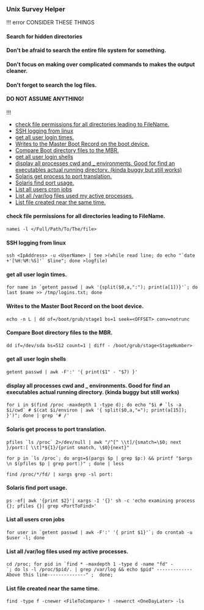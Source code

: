 ### Unix Survey Helper

!!! error CONSIDER THESE THINGS
#### Search for hidden directories
#### Don't be afraid to search the entire file system for something.
#### Don't focus on making over complicated commands to makes the output cleaner.
#### Don't forget to search the log files.
#### DO NOT ASSUME ANYTHING!
!!!

<!-- toc -->

- [check file permissions for all directories leading to FileName.](#check-file-permissions-for-all-directories-leading-to-FileName)
- [SSH logging from linux](#SSH-logging-from-linux)
- [get all user login times.](#get-all-user-login-times)
- [Writes to the Master Boot Record on the boot device.](#Writes-to-the-Master-Boot-Record-on-the-boot-device)
- [Compare Boot directory files to the MBR.](#Compare-Boot-directory-files-to-the-MBR)
- [get all user login shells](#get-all-user-login-shells)
- [display all processes cwd and _ environments. Good for find an executables actual running directory. (kinda buggy but still works)](#display-all-processes-cwd-and-_-environments-Good-for-find-an-executables-actual-running-directory-kinda-buggy-but-still-works)
- [Solaris get process to port translation.](#Solaris-get-process-to-port-translation)
- [Solaris find port usage.](#Solaris-find-port-usage)
- [List all users cron jobs](#List-all-users-cron-jobs)
- [List all /var/log files used my active processes.](#List-all-varlog-files-used-my-active-processes)
- [List file created near the same time.](#List-file-created-near-the-same-time)

<!-- tocstop -->
#### check file permissions for all directories leading to FileName.
```Shell
namei -l </Full/Path/To/The/file>
```


#### SSH logging from linux
```Shell
ssh <IpAddress> -u <UserName> | tee >(while read line; do echo "`date +'[%H:%M:%S]'` $line"; done >logfile)
```

#### get all user login times.
```Shell
for name in `getent passwd | awk '{split($0,a,":"); print(a[1])}'`; do last $name >> /tmp/logins.txt; done
```

#### Writes to the Master Boot Record on the boot device.
```Shell
echo -n L | dd of=/boot/grub/stage1 bs=1 seek=<OFFSET> conv=notrunc
```

#### Compare Boot directory files to the MBR.
```Shell
dd if=/dev/sda bs=512 count=1 | diff - /boot/grub/stage<StageNumber>
```

#### get all user login shells
```Shell
getent passwd | awk -F':' '{ print($1" - "$7) }'
```

#### display all processes cwd and _ environments. Good for find an executables actual running directory. (kinda buggy but still works)
```Shell
for i in $(find /proc -maxdepth 1 -type d); do echo "$i # `ls -a $i/cwd` # $(cat $i/environ | awk '{ split($0,a,"="); print(a[15]); }')"; done | grep '# /'
```

#### Solaris get process to port translation.
```Shell
pfiles `ls /proc` 2>/dev/null | awk "/^[^ \\t]/{smatch=\$0; next }/port:[ \\t]*${1}/{print smatch, \$0}{next}"
```
```Shell
for p in `ls /proc`; do args=$(pargs $p | grep $p:) && printf "$args \n $(pfiles $p | grep port:)" ; done | less
```
```Shell
find /proc/*/fd/ | xargs grep -sl port:
```

#### Solaris find port usage.
```Shell
ps -ef| awk '{print $2}'| xargs -I '{}' sh -c 'echo examining process {}; pfiles {}| grep <PortToFind>'
```

#### List all users cron jobs
```Shell
for user in `getent passwd | awk -F':' '{ print $1}'`; do crontab -u $user -l; done
```

#### List all /var/log files used my active processes.
```Shell
cd /proc; for pid in `find * -maxdepth 1 -type d -name "fd" -
`; do ls -l /proc/$pid/. | grep /var/log && echo $pid" -------------Above this line--------------" ;  done;
```

#### List file created near the same time.
```Shell
find -type f -cnewer <FileToCompare> ! -newerct <OneDayLater> -ls
```